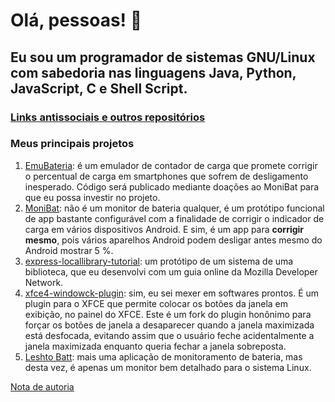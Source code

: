 # Olá, pessoas! 👋

## Eu sou um programador de sistemas GNU/Linux com sabedoria nas linguagens Java, Python, JavaScript, C e Shell Script.

### [Links antissociais e outros repositórios](https://cledsupper.github.io/)

### Meus principais projetos

1. [EmuBateria](https://t.me/emubateria): é um emulador de contador de carga que promete corrigir o percentual de carga em smartphones que sofrem de desligamento inesperado. Código será publicado mediante doações ao MoniBat para que eu possa investir no projeto.
2. [MoniBat](https://github.com/cledsupper/monibat): não é um monitor de bateria qualquer, é um protótipo funcional de app bastante configurável com a finalidade de corrigir o indicador de carga em vários dispositivos Android. E sim, é um app para **corrigir mesmo**, pois vários aparelhos Android podem desligar antes mesmo do Android mostrar 5 %.
3. [express-locallibrary-tutorial](https://github.com/cledsupper/express-locallibrary-tutorial): um protótipo de um sistema de uma biblioteca, que eu desenvolvi com um guia online da Mozilla Developer Network.
4. [xfce4-windowck-plugin](https://github.com/cledsupper/xfce4-windowck-plugin): sim, eu sei mexer em softwares prontos. É um plugin para o XFCE que permite colocar os botões da janela em exibição, no painel do XFCE. Este é um fork do plugin honônimo para forçar os botões de janela a desaparecer quando a janela maximizada está desfocada, evitando assim que o usuário feche acidentalmente a janela maximizada enquanto queria fechar a janela sobreposta.
5. [Leshto Batt](https://gitlab.com/leshto-battery/leshto-batt): mais uma aplicação de monitoramento de bateria, mas desta vez, é apenas um monitor bem detalhado para o sistema Linux.

[Nota de autoria](AUTORIA.md)
